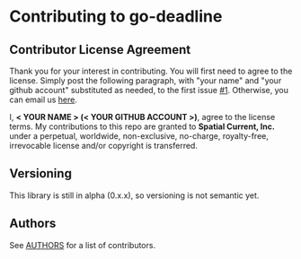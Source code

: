 # Contributing to go-deadline

## Contributor License Agreement

Thank you for your interest in contributing.  You will first need to agree to the license.  Simply post the following paragraph, with "your name" and "your github account" substituted as needed, to the first issue [#1](https://github.com/spatialcurrent/go-deadline/issues/1).  Otherwise, you can email us [here](mailto:opensource@spatialcurrent.io?subject=CLA).

I, **< YOUR NAME > (< YOUR GITHUB ACCOUNT >)**, agree to the license terms.  My contributions to this repo are granted to **Spatial Current, Inc.** under a perpetual, worldwide, non-exclusive, no-charge, royalty-free, irrevocable license and/or copyright is transferred.

## Versioning

This library is still in alpha (0.x.x), so versioning is not semantic yet.

## Authors

See [AUTHORS](https://github.com/spatialcurrent/go-deadline/blob/master/AUTHORS) for a list of contributors.
